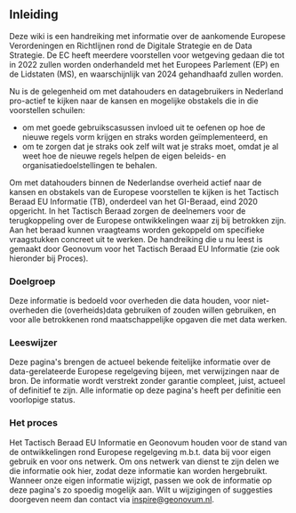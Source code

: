 ## Inleiding

Deze wiki is een handreiking met informatie over de aankomende Europese Verordeningen en Richtlijnen rond de Digitale Strategie en de Data Strategie. De EC heeft meerdere voorstellen voor wetgeving gedaan die tot in 2022 zullen worden onderhandeld met het Europees Parlement (EP) en de Lidstaten (MS), en waarschijnlijk van 2024 gehandhaafd zullen worden. 

Nu is de gelegenheid om met datahouders en datagebruikers in Nederland pro-actief te kijken naar de kansen en mogelijke obstakels die in die voorstellen schuilen: 
* om met goede gebruikscasussen invloed uit te oefenen op hoe de nieuwe regels vorm krijgen en straks worden geïmplementeerd, en 
* om te zorgen dat je straks ook zelf wilt wat je straks moet, omdat je al weet hoe de nieuwe regels helpen de eigen beleids- en organisatiedoelstellingen te behalen. 

Om met datahouders binnen de Nederlandse overheid actief naar de kansen en obstakels van de Europese voorstellen te kijken is het Tactisch Beraad EU Informatie (TB), onderdeel van het GI-Beraad, eind 2020 opgericht. In het Tactisch Beraad zorgen de deelnemers voor de terugkoppeling over de Europese ontwikkelingen waar zij bij betrokken zijn. Aan het beraad kunnen vraagteams worden gekoppeld om specifieke vraagstukken concreet uit te werken. De handreiking die u nu leest is gemaakt door Geonovum voor het Tactisch Beraad EU Informatie (zie ook hieronder bij Proces).

### Doelgroep

Deze informatie is bedoeld voor overheden die data houden, voor niet-overheden die (overheids)data gebruiken of zouden willen gebruiken, en voor alle betrokkenen rond maatschappelijke opgaven die met data werken.

### Leeswijzer

Deze pagina's brengen de actueel bekende feitelijke informatie over de data-gerelateerde Europese regelgeving bijeen, met verwijzingen naar de bron. De informatie wordt verstrekt zonder garantie compleet, juist, actueel of definitief te zijn. Alle informatie op deze pagina's heeft per definitie een voorlopige status.

### Het proces

Het Tactisch Beraad EU Informatie en Geonovum houden voor de stand van de ontwikkelingen rond Europese regelgeving m.b.t. data bij voor eigen gebruik en voor ons netwerk. Om ons netwerk van dienst te zijn delen we die informatie ook hier, zodat deze informatie kan worden hergebruikt. Wanneer onze eigen informatie wijzigt, passen we ook de informatie op deze pagina's zo spoedig mogelijk aan. Wilt u wijzigingen of suggesties doorgeven neem dan contact via inspire@geonovum.nl.
